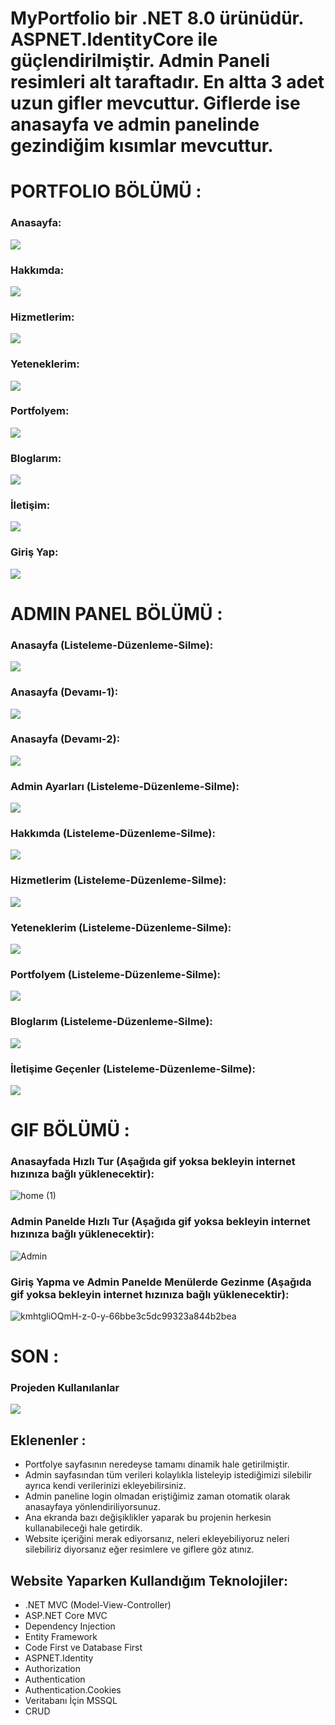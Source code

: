 # MyPortfolio bir .NET 8.0 ürünüdür. ASPNET.IdentityCore ile güçlendirilmiştir. Admin Paneli resimleri alt taraftadır. En altta 3 adet uzun gifler mevcuttur. Giflerde ise anasayfa ve admin panelinde gezindiğim kısımlar mevcuttur.

# PORTFOLIO BÖLÜMÜ :

### Anasayfa:
![](https://i.hizliresim.com/fceba9u.png)
### Hakkımda:
![](https://i.hizliresim.com/bkt30uw.png)
### Hizmetlerim:
![](https://i.hizliresim.com/bubbe72.png)
### Yeteneklerim:
![](https://i.hizliresim.com/dc0m8qt.png)
### Portfolyem:
![](https://i.hizliresim.com/k7wx2kz.png)
### Bloglarım:
![](https://i.hizliresim.com/2k5tj7r.png)
### İletişim:
![](https://i.hizliresim.com/acbiq68.png)
### Giriş Yap:
![](https://i.hizliresim.com/rlt6jkj.png)


# ADMIN PANEL BÖLÜMÜ :

### Anasayfa (Listeleme-Düzenleme-Silme):
![](https://i.hizliresim.com/gchniiw.png)
### Anasayfa (Devamı-1):
![](https://i.hizliresim.com/fvkybd8.png)
### Anasayfa (Devamı-2):
![](https://i.hizliresim.com/pwmfsbx.png)
### Admin Ayarları (Listeleme-Düzenleme-Silme):
![](https://i.hizliresim.com/5jpfzgy.png)
### Hakkımda (Listeleme-Düzenleme-Silme):
![](https://i.hizliresim.com/lbfmy4v.png)
### Hizmetlerim (Listeleme-Düzenleme-Silme):
![](https://i.hizliresim.com/ib3zt0t.png)
### Yeteneklerim (Listeleme-Düzenleme-Silme):
![](https://i.hizliresim.com/aglvoku.png)
### Portfolyem (Listeleme-Düzenleme-Silme):
![](https://i.hizliresim.com/9r0ozm9.png)
### Bloglarım (Listeleme-Düzenleme-Silme):
![](https://i.hizliresim.com/6xymsmz.png)
### İletişime Geçenler (Listeleme-Düzenleme-Silme):
![](https://i.hizliresim.com/5i0gd59.png)

# GIF BÖLÜMÜ :

### Anasayfada Hızlı Tur (Aşağıda gif yoksa bekleyin internet hızınıza bağlı yüklenecektir):
![home (1)](https://github.com/user-attachments/assets/836d9a2f-bfba-4bf9-b5e2-4535d5e3ec74)

### Admin Panelde Hızlı Tur (Aşağıda gif yoksa bekleyin internet hızınıza bağlı yüklenecektir):
![Admin](https://github.com/user-attachments/assets/e3ebe387-dcb4-4ca2-9566-be90eb5ae412)


### Giriş Yapma ve Admin Panelde Menülerde Gezinme (Aşağıda gif yoksa bekleyin internet hızınıza bağlı yüklenecektir):
![kmhtgliOQmH-z-0-y-66bbe3c5dc99323a844b2bea](https://github.com/user-attachments/assets/932a0e6b-6987-4d5a-9649-a4f05ae3b87d)


# SON :

### Projeden Kullanılanlar
![](https://i.hizliresim.com/jg3h6w3.png)

## Eklenenler :
* Portfolye sayfasının neredeyse tamamı dinamik hale getirilmiştir.
* Admin sayfasından tüm verileri kolaylıkla listeleyip istediğimizi silebilir ayrıca kendi verilerinizi ekleyebilirsiniz.
* Admin paneline login olmadan eriştiğimiz zaman otomatik olarak anasayfaya yönlendiriliyorsunuz.
* Ana ekranda bazı değişiklikler yaparak bu projenin herkesin kullanabileceği hale getirdik.
* Website içeriğini merak ediyorsanız, neleri ekleyebiliyoruz neleri silebiliriz diyorsanız eğer resimlere ve giflere göz atınız.

## Website Yaparken Kullandığım Teknolojiler:
* .NET MVC (Model-View-Controller)
* ASP.NET Core MVC
* Dependency Injection
* Entity Framework
* Code First ve Database First
* ASPNET.Identity
* Authorization
* Authentication
* Authentication.Cookies
* Veritabanı İçin MSSQL
* CRUD
